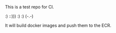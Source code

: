 This is a test repo for CI.

:) ::))) :) :)  (-.-)

It will build docker images and push them to the ECR.
